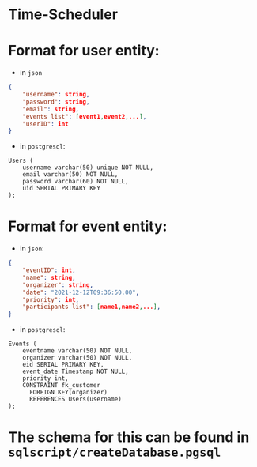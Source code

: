 # Time-Scheduler

# Format for **user** entity:
- in `json`
```json
{
    "username": string,
    "password": string,
    "email": string,
    "events list": [event1,event2,...],
    "userID": int
}
```
- in `postgresql`:
```postgresql
Users (
    username varchar(50) unique NOT NULL,
    email varchar(50) NOT NULL,
    password varchar(60) NOT NULL,
    uid SERIAL PRIMARY KEY
);
```

# Format for **event** entity:
- in `json`:
```json
{
    "eventID": int,
    "name": string,
    "organizer": string,
    "date": "2021-12-12T09:36:50.00",
    "priority": int,
    "participants list": [name1,name2,...],
}
```
- in `postgresql`:
```postgresql
Events (
    eventname varchar(50) NOT NULL,
    organizer varchar(50) NOT NULL,
    eid SERIAL PRIMARY KEY,
    event_date Timestamp NOT NULL,
    priority int,
    CONSTRAINT fk_customer
      FOREIGN KEY(organizer) 
	  REFERENCES Users(username)
);
```

# The schema for this can be found in `sqlscript/createDatabase.pgsql`